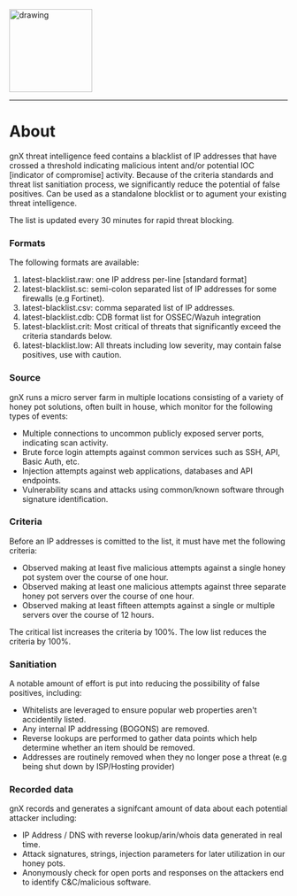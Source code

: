 <img src="https://gnxsecurity.com/gnx-logo.jpg" alt="drawing" width="150"/>

***

# About
gnX threat intelligence feed contains a blacklist of IP addresses that have crossed a threshold indicating malicious intent and/or potential IOC [indicator of compromise] activity.  Because of the criteria standards and threat list sanitiation process, we significantly reduce the potential of false positives.  Can be used as a standalone blocklist or to agument your existing threat intelligence.

The list is updated every 30 minutes for rapid threat blocking. 

### Formats
The following formats are available:

1. latest-blacklist.raw:  one IP address per-line [standard format]
2. latest-blacklist.sc:  semi-colon separated list of IP addresses for some firewalls (e.g Fortinet).
3. latest-blacklist.csv:  comma separated list of IP addresses.
4. latest-blacklist.cdb:  CDB format list for OSSEC/Wazuh integration
5. latest-blacklist.crit:  Most critical of threats that significantly exceed the criteria standards below.
6. latest-blacklist.low:  All threats including low severity, may contain false positives, use with caution.

### Source
gnX runs a micro server farm in multiple locations consisting of a variety of honey pot solutions, often built in house, which monitor for the following types of events:

- Multiple connections to uncommon publicly exposed server ports, indicating scan activity.
- Brute force login attempts against common services such as SSH, API, Basic Auth, etc.
- Injection attempts against web applications, databases and API endpoints.
- Vulnerability scans and attacks using common/known software through signature identification.

### Criteria
Before an IP addresses is comitted to the list, it must have met the following criteria:

- Observed making at least five malicious attempts against a single honey pot system over the course of one hour.
- Observed making at least one malicious attempts against three separate honey pot servers over the course of one hour.
- Observed making at least fifteen attempts against a single or multiple servers over the course of 12 hours.

The critical list increases the criteria by 100%.  The low list reduces the criteria by 100%.

### Sanitiation
A notable amount of effort is put into reducing the possibility of false positives, including:

- Whitelists are leveraged to ensure popular web properties aren't accidentily listed.
- Any internal IP addressing (BOGONS) are removed.
- Reverse lookups are performed to gather data points which help determine whether an item should be removed.
- Addresses are routinely removed when they no longer pose a threat (e.g being shut down by ISP/Hosting provider)

### Recorded data
gnX records and generates a signifcant amount of data about each potential attacker including:

- IP Address / DNS with reverse lookup/arin/whois data generated in real time.
- Attack signatures, strings, injection parameters for later utilization in our honey pots.
- Anonymously check for open ports and responses on the attackers end to identify C&C/malicious software.
